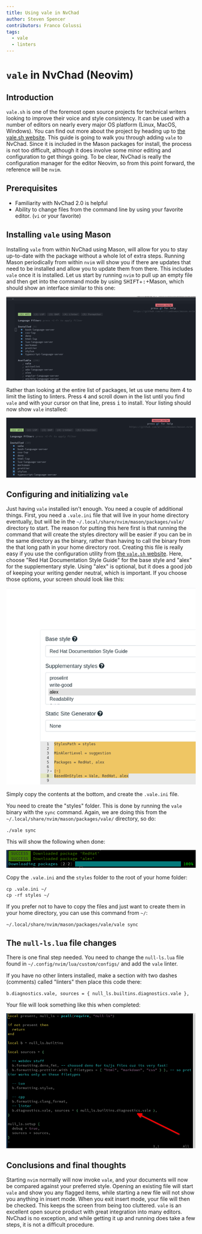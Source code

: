 ```yaml
---
title: Using vale in NvChad
author: Steven Spencer
contributors: Franco Colussi
tags:
  - vale
  - linters
---
```


# `vale` in NvChad (Neovim)

## Introduction

`vale.sh` is one of the foremost open source projects for technical writers looking to improve their voice and style consistency. It can be used with a number of editors on nearly every major OS platform (Linux, MacOS, Windows). You can find out more about the project by heading up to [the vale.sh website](https://vale.sh/). This guide is going to walk you through adding `vale` to NvChad. Since it is included in the Mason packages for install, the process is not too difficult, although it does involve some minor editing and configuration to get things going. To be clear, NvChad is really the configuration manager for the editor Neovim, so from this point forward, the reference will be `nvim`.

## Prerequisites

* Familiarity with NvChad 2.0 is helpful
* Ability to change files from the command line by using your favorite editor. (`vi` or your favorite)

## Installing `vale` using Mason

Installing `vale` from within NvChad using Mason, will allow for you to stay up-to-date with the package without a whole lot of extra steps. Running Mason periodically from within `nvim` will show you if there are updates that need to be installed and allow you to update them from there. This includes `vale` once it is installed. Let us start by running `nvim` to pull up an empty file and then get into the command mode by using <kbd>SHIFT</kbd>+<kbd>:</kbd>+Mason, which should show an interface similar to this one:

![vale_mason](images/vale_mason.png)

Rather than looking at the entire list of packages, let us use menu item 4 to limit the listing to linters. Press <kbd>4</kbd> and scroll down in the list until you find `vale` and with your cursor on that line, press <kbd>i</kbd> to install. Your listing should now show `vale` installed:

![vale_mason_installed](images/vale_mason_installed.png)

## Configuring and initializing `vale`

Just having `vale` installed isn't enough. You need a couple of additional things. First, you need a `.vale.ini` file that will live in your home directory eventually, but will be in the `~/.local/share/nvim/mason/packages/vale/` directory to start. The reason for putting this here first is that running the command that will create the styles directory will be easier if you can be in the same directory as the binary, rather than having to call the binary from the that long path in your home directory root. Creating this file is really easy if you use the configuration utility from [the `vale.sh` website](https://vale.sh/generator). Here, choose "Red Hat Documentation Style Guide" for the base style and "alex" for the supplementary style. Using "alex" is optional, but it does a good job of keeping your writing gender neutral, which is important. If you choose those options, your screen should look like this:

![vale_ini_nvchad](images/vale_ini_nvchad.png)

Simply copy the contents at the bottom, and create the `.vale.ini` file.

You need to create the "styles" folder. This is done by running the `vale` binary with the `sync` command. Again, we are doing this from the `~/.local/share/nvim/mason/packages/vale/` directory, so do:

```
./vale sync
```

This will show the following when done:

![vale_sync](images/vale_sync.png)

Copy the `.vale.ini` and the `styles` folder to the root of your home folder:

```
cp .vale.ini ~/
cp -rf styles ~/
```

If you prefer not to have to copy the files and just want to create them in your home directory, you can use this command from `~/`:

```
~/.local/share/nvim/mason/packages/vale/vale sync
```

## The `null-ls.lua` file changes

There is one final step needed. You need to change the `null-ls.lua` file found in `~/.config/nvim/lua/custom/configs/` and add the `vale` linter.

If you have no other linters installed, make a section with two dashes (comments) called "linters" then place this code there:

```
b.diagnostics.vale, sources = { null_ls.builtins.diagnostics.vale },
```

Your file will look something like this when completed:

![vale_null-ls](images/vale_null-ls.png)

## Conclusions and final thoughts

Starting `nvim` normally will now invoke `vale`, and your documents will now be compared against your preferred style. Opening an existing file will start `vale` and show you any flagged items, while starting a new file will not show you anything in insert mode. When you exit insert mode, your file will then be checked. This keeps the screen from being too cluttered. `vale` is an excellent open source product with great integration into many editors. NvChad is no exception, and while getting it up and running does take a few steps, it is not a difficult procedure.
